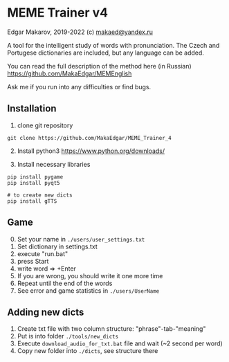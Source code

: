 # MEME Trainer v4
Edgar Makarov, 2019-2022 (c)
makaed@yandex.ru

A tool for the intelligent study of words with pronunciation.
The Czech and Portugese dictionaries are included, but any language can be added.

You can read the full description of the method here (in Russian)
https://github.com/MakaEdgar/MEMEnglish

Ask me if you run into any difficulties or find bugs. 


## Installation
1. clone git repository
```
git clone https://github.com/MakaEdgar/MEME_Trainer_4
```

2. Install python3
https://www.python.org/downloads/

3. Install necessary libraries
```
pip install pygame
pip install pyqt5

# to create new dicts
pip install gTTS    
```


## Game
0. Set your name in `./users/user_settings.txt`
1. Set dictionary in settings.txt
2. execute "run.bat"
3. press Start
4. write word => +Enter
5. If you are wrong, you should write it one more time
6. Repeat until the end of the words
7. See error and game statistics in `./users/UserName`

## Adding new dicts
1. Create txt file with two column structure: "phrase"-tab-"meaning"
2. Put is into folder `./tools/new_dicts`
3. Execute `download_audio_for_txt.bat` file and wait (~2 second per word)
4. Copy new folder into `./dicts`, see structure there


